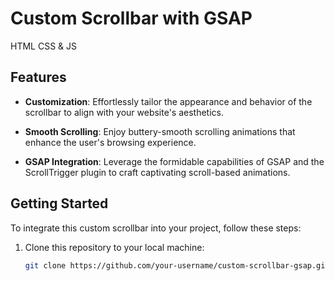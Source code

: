 # Custom Scrollbar with GSAP



HTML CSS & JS


## Features

- **Customization**: Effortlessly tailor the appearance and behavior of the scrollbar to align with your website's aesthetics.

- **Smooth Scrolling**: Enjoy buttery-smooth scrolling animations that enhance the user's browsing experience.

- **GSAP Integration**: Leverage the formidable capabilities of GSAP and the ScrollTrigger plugin to craft captivating scroll-based animations.

## Getting Started

To integrate this custom scrollbar into your project, follow these steps:

1. Clone this repository to your local machine:

   ```bash
   git clone https://github.com/your-username/custom-scrollbar-gsap.git
